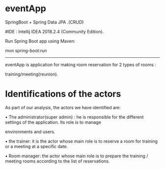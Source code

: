 # eventApp
SpringBoot + Spring Data JPA .(CRUD)

#IDE : Intellij IDEA 2018.2.4 (Community Edition). 


Run Spring Boot app using Maven: 

mvn spring-boot:run

_____________________________________


eventApp is application for making room reservation for 2 types of rooms : 

training/meeting(reunion).



# Identifications of the actors

As part of our analysis, the actors we have identified are:


• The administrator(super admin) : he is responsible for the different settings of the application. Its role is to manage 

environments and users.


• the trainer: it is the actor whose main role is to reserve a room for training or a meeting at a specific date.


• Room manager: the actor whose main role is to prepare the training / meeting rooms according to the list of reservations.


















